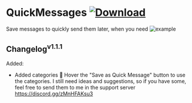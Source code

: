 # QuickMessages [![Download][icon]][link] 

Save messages to quickly send them later, when you need
![example](https://i.gyazo.com/ef1e20d5074cd2a633015c5a72d2f063.gif)

## Changelog<sup>v1.1.1</sup>
Added:
* Added categories 🥳 Hover the "Save as Quick Message" button to use the categories.
I still need ideas and suggestions, so if you have some, feel free to send them to me in the support server https://discord.gg/zMnHFAKsu3

[icon]: https://img.shields.io/badge/Download-QuickMessages-brightgreen.svg
[link]: https://betterdiscord.net/ghdl?id=3557
